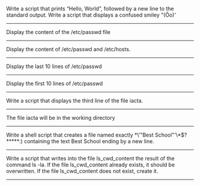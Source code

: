 Write a script that prints “Hello, World”, followed by a new line to the standard output.
Write a script that displays a confused smiley "(Ôo)'
********************************
Display the content of the /etc/passwd file
************************************************
Display the content of /etc/passwd and /etc/hosts.
*************************************************
Display the last 10 lines of /etc/passwd
*****************************************
Display the first 10 lines of /etc/passwd
***********************************************
Write a script that displays the third line of the file iacta.
*************************************************************
The file iacta will be in the working directory
******************************************
Write a shell script that creates a file named exactly \*\\'"Best School"\'\\*$\?\*\*\*\*\*:) containing the text Best School ending by a new line.
*************************************************
Write a script that writes into the file ls_cwd_content the result of the command ls -la. If the file ls_cwd_content already exists, it should be overwritten. If the file ls_cwd_content does not exist, create it.
*************************************
